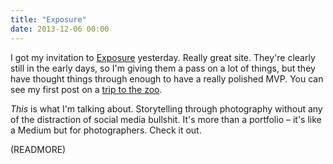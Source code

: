 ```yaml
---
title: "Exposure"
date: 2013-12-06 00:00
---
```


I got my invitation to [Exposure](https://exposure.so) yesterday. Really great site. They're clearly still in the early days, so I'm giving them a pass on a lot of things, but they have thought things through enough to have a really polished MVP. You can see my first post on a [trip to the zoo](https://ashfurrow.exposure.so/zoo-trip).

_This_ is what I'm talking about. Storytelling through photography without any of the distraction of social media bullshit. It's more than a portfolio – it's like a Medium but for photographers. Check it out.

(READMORE)
